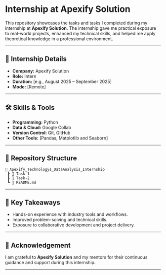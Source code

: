 # Internship at Apexify Solution

This repository showcases the tasks and tasks I completed during my internship at **Apexify Solution**. The internship gave me practical exposure to real-world projects, enhanced my technical skills, and helped me apply theoretical knowledge in a professional environment.

---

## 📌 Internship Details

* **Company:** Apexify Solution
* **Role:** Intern
* **Duration:** \[e.g., August 2025 – September 2025]
* **Mode:** \[Remote]

---

## 🛠 Skills & Tools

* **Programming:** Python
* **Data & Cloud:** Google Collab
* **Version Control:** Git, GitHub
* **Other Tools:** \[Pandas, Matplotlib and Seaborn]

---

## 📂 Repository Structure

```
📁 Apexify_Technologys_DataAnalysis_Internship
 ┣ 📂 Task-1
 ┣ 📂 Task-2
 ┗ 📄 README.md
```

---

## 🚀 Key Takeaways

* Hands-on experience with industry tools and workflows.
* Improved problem-solving and technical skills.
* Exposure to collaborative development and project delivery.

---

## 🙌 Acknowledgement

I am grateful to **Apexify Solution** and my mentors for their continuous guidance and support during this internship.

---
